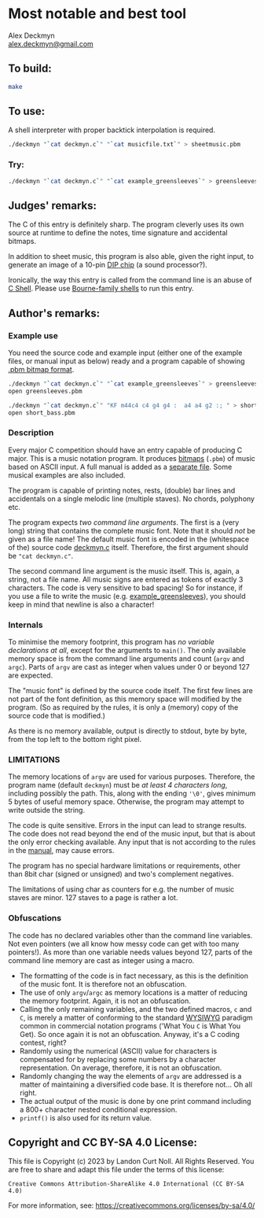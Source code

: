 # Most notable and best tool

Alex Deckmyn\
<alex.deckmyn@gmail.com>


## To build:

```sh
make
```


## To use:

A shell interpreter with proper backtick interpolation is required.

```sh
./deckmyn "`cat deckmyn.c`" "`cat musicfile.txt`" > sheetmusic.pbm
```


### Try:

```sh
./deckmyn "`cat deckmyn.c`" "`cat example_greensleeves`" > greensleeves.pbm
```


## Judges' remarks:

The C of this entry is definitely sharp. The program cleverly uses its own
source at runtime to define the notes, time signature and accidental bitmaps.

In addition to sheet music, this program is also able, given the right input,
to generate an image of a 10-pin [DIP
chip](https://en.wikipedia.org/wiki/Dual_in-line_package) (a sound processor?).

Ironically, the way this entry is called from the command line is an abuse of [C
Shell](https://en.wikipedia.org/wiki/C_shell).
Please use [Bourne-family shells](https://en.wikipedia.org/wiki/Bourne_shell) to
run this entry.


## Author's remarks:

### Example use

You need the source code and example input (either one of the example files, or
manual input as below) ready and a program capable of showing [.pbm bitmap
format](https://en.wikipedia.org/wiki/Netpbm).

```sh
./deckmyn "`cat deckmyn.c`" "`cat example_greensleeves`" > greensleeves.pbm
open greensleeves.pbm
```

```sh
./deckmyn "`cat deckmyn.c`" "KF m44c4 c4 g4 g4 :  a4 a4 g2 :; " > short_bass.pbm
open short_bass.pbm
```

### Description

Every major C competition should have an entry capable of producing C major.
This is a music notation program. It produces
[bitmaps](https://en.wikipedia.org/wiki/Netpbm) (`.pbm`) of music based on ASCII
input. A full manual is added as a [separate file](deckmyn.md). Some musical
examples are also included.

The program is capable of printing notes, rests, (double) bar lines and
accidentals on a single melodic line (multiple staves). No chords, polyphony
etc.

The program expects *two command line arguments*. The first is a (very long)
string that contains the complete music font. Note that it should *not* be given
as a file name! The default music font is encoded in the (whitespace of the)
source code [deckmyn.c](deckmyn.c) itself. Therefore, the first argument should
be `"cat deckmyn.c"`.

The second command line argument is the music itself. This is, again, a string,
not a file name. All music signs are entered as tokens of exactly 3 characters.
The code is very sensitive to bad spacing! So for instance, if you use a file to
write the music (e.g. [example\_greensleeves](example_greensleeves)), you should
keep in mind that newline is also a character!

### Internals

To minimise the memory footprint, this program has *no variable declarations at
all*, except for the arguments to `main()`. The only available memory space is
from the command line arguments and count (`argv` and `argc`). Parts of `argv`
are cast as integer when values under 0 or beyond 127 are expected.

The "music font" is defined by the source code itself. The first few lines are
not part of the font definition, as this memory space will modified by the
program. (So as required by the rules, it is only a (memory) copy of the source
code that is modified.)

As there is no memory available, output is directly to stdout, byte by byte,
from the top left to the bottom right pixel.

### LIMITATIONS

The memory locations of `argv` are used for various purposes. Therefore, the
program name (default `deckmyn`) must be *at least 4 characters long*, including
possibly the path. This, along with the ending `'\0'`, gives minimum 5 bytes of
useful memory space. Otherwise, the program may attempt to write outside the
string.

The code is quite sensitive. Errors in the input can lead to strange results.
The code does not read beyond the end of the music input, but that is about the
only error checking available. Any input that is not according to the rules in
the [manual](deckmyn.md), may cause errors.

The program has no special hardware limitations or requirements, other than 8bit
char (signed or unsigned) and two's complement negatives.

The limitations of using char as counters for e.g. the number of music staves
are minor. 127 staves to a page is rather a lot.

### Obfuscations

The code has no declared variables other than the command line variables. Not
even pointers (we all know how messy code can get with too many pointers!). As
more than one variable needs values beyond 127, parts of the command line memory
are cast as integer using a macro.

- The formatting of the code is in fact necessary, as this is the definition of
the music font. It is therefore not an obfuscation.
- The use of only `argv`/`argc` as memory locations is a matter of reducing the
memory footprint. Again, it is not an obfuscation.
- Calling the only remaining variables, and the two defined macros, `c` and `C`,
is merely a matter of conforming to the standard
[WYSIWYG](https://en.wikipedia.org/wiki/WYSIWYG) paradigm common in commercial
notation programs ('What You `C` is What You Get). So once again it is not an
obfuscation. Anyway, it's a C coding contest, right?
- Randomly using the numerical (ASCII) value for characters is compensated for
by replacing some numbers by a character representation. On average, therefore,
it is not an obfuscation.
- Randomly changing the way the elements of `argv` are addressed is a matter of
maintaining a diversified code base. It is therefore not... Oh all right.
- The actual output of the music is done by one print command including a 800+
character nested conditional expression.
- `printf()` is also used for its return value.


## Copyright and CC BY-SA 4.0 License:

This file is Copyright (c) 2023 by Landon Curt Noll.  All Rights Reserved.
You are free to share and adapt this file under the terms of this license:

    Creative Commons Attribution-ShareAlike 4.0 International (CC BY-SA 4.0)

For more information, see: https://creativecommons.org/licenses/by-sa/4.0/
